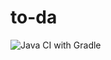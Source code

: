 # to-da

![Java CI with Gradle](https://github.com/k-pozhidaev/to-da/workflows/Java%20CI%20with%20Gradle/badge.svg)
